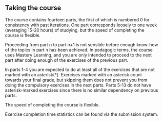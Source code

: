## Taking the course
The course contains fourteen parts, the first of which is numbered 0 for consistency with past iterations. One part corresponds loosely to one week (averaging 15-20 hours) of studying, but the speed of completing the course is flexible.

Proceeding from part n to part n+1 is not sensible before enough know-how of the topics in part n has been achieved. In pedagogic terms, the course uses Mastery Learning, and you are only intended to proceed to the next part after doing enough of the exercises of the previous part.

In parts 1-4 you are expected to do at least all of the exercises that are not marked with an asterisk(*). Exercises marked with an asterisk count towards your final grade, but skipping them does not prevent you from doing the compulsory exercises in the next parts. Parts 5-13 do not have asterisk-marked exercises since there is no similar dependency on previous parts.

The speed of completing the course is flexible.

Exercise completion time statistics can be found via the submission system.
